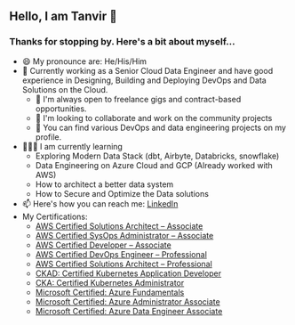 ## Hello, I am Tanvir 👋
### Thanks for stopping by. Here's a bit about myself...
- 😄 My pronounce are: He/His/Him
- 🔭 Currently working as a Senior Cloud Data Engineer and have good experience in Designing, Building and Deploying DevOps and Data Solutions on the Cloud.
  - 👯  I'm always open to freelance gigs and contract-based opportunities.
  - 💬 I'm looking to collaborate and work on the community projects
  - 🤘 You can find various DevOps and data engineering projects on my profile.
- 🧑🏻‍🏫 I am currently learning
  - Exploring Modern Data Stack (dbt, Airbyte, Databricks, snowflake)
  - Data Engineering on Azure Cloud and GCP (Already worked with AWS)
  - How to architect a better data system
  - How to Secure and Optimize the Data solutions
- 📫 Here's how you can reach me: [LinkedIn](https://www.linkedin.com/in/tanvir0102/)
- My Certifications:
  - [AWS Certified Solutions Architect – Associate](https://www.credly.com/earner/earned/badge/3d4ec42e-4f45-47b7-80cd-408d7e2664f8)
  - [AWS Certified SysOps Administrator – Associate](https://www.credly.com/earner/earned/badge/a48c3482-d1c1-4e73-8784-8d87cab92aec)
  - [AWS Certified Developer – Associate](https://www.credly.com/earner/earned/badge/fa311e8d-9609-4905-a70f-3ef132c3ea26)
  - [AWS Certified DevOps Engineer – Professional](https://www.credly.com/earner/earned/badge/28fc6691-b6b1-47c1-a83d-062b7bfaeab8)
  - [AWS Certified Solutions Architect – Professional](https://www.credly.com/earner/earned/badge/fc06c498-3341-4e44-97d2-19c5ce5f112d)
  - [CKAD: Certified Kubernetes Application Developer](https://www.credly.com/earner/earned/badge/a15cc571-1fcd-49f9-bc02-571ddfa0b941)
  - [CKA: Certified Kubernetes Administrator](https://www.credly.com/earner/earned/badge/3ee5d91f-f5fb-461b-ad7a-a46cf340feab)
  - [Microsoft Certified: Azure Fundamentals](https://www.credly.com/earner/earned/badge/1c27a204-c3da-408f-8da5-650780c27e72)
  - [Microsoft Certified: Azure Administrator Associate](https://www.credly.com/earner/earned/badge/cce17691-0319-4a83-a854-701e889ef147)
  - [Microsoft Certified: Azure Data Engineer Associate](https://learn.microsoft.com/en-in/users/mohammadtanvir-8491/credentials/7ea7542ced30fd2c)

<!---
tanvir0102/tanvir0102 is a ✨ special ✨ repository because its `README.md` (this file) appears on your GitHub profile.
You can click the Preview link to take a look at your changes.
--->
